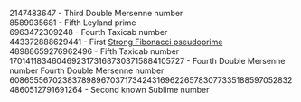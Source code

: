 2147483647 - Third Double Mersenne number  
8589935681 - Fifth Leyland prime  
6963472309248 - Fourth Taxicab number  
443372888629441 - First [Strong Fibonacci pseudoprime](https://en.wikipedia.org/wiki/Lucas_pseudoprime#Fibonacci_pseudoprimes)  
48988659276962496 - Fifth Taxicab number  
170141183460469231731687303715884105727 - Fourth Double Mersenne number Fourth Double Mersenne number   
6086555670238378989670371734243169622657830773351885970528324860512791691264 - Second known Sublime number  
